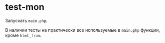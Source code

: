 # test-mon

Запускать <code>main.php</code>.

В наличии тесты на практически все используемые в <code>main.php</code> функции,
кроме <code>html_from</code>.
